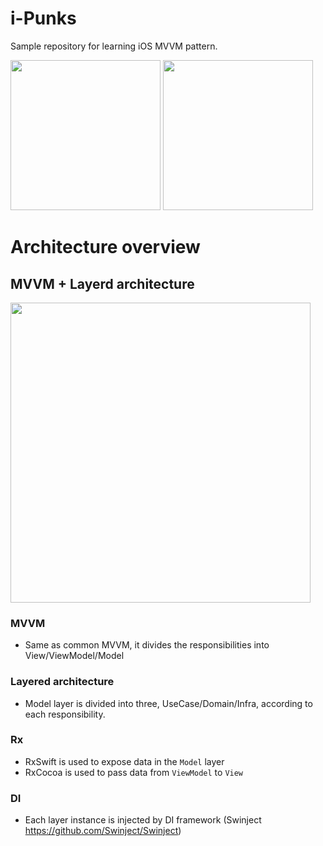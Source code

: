# i-Punks

Sample repository for learning iOS MVVM pattern.

<img src="https://user-images.githubusercontent.com/16633277/60641146-80205980-9e65-11e9-85a1-612176bf9555.png" width="240px">     <img src="https://user-images.githubusercontent.com/16633277/60641154-8adaee80-9e65-11e9-8b9a-ac18309ab287.png" width="240px">

# Architecture overview
## MVVM + Layerd architecture
<img src="https://user-images.githubusercontent.com/16633277/60410898-55d06100-9c05-11e9-897f-e2555aa1067a.png" width="480px">

### MVVM
* Same as common MVVM, it divides the responsibilities into View/ViewModel/Model

### Layered architecture
* Model layer is divided into three, UseCase/Domain/Infra, according to each responsibility.

### Rx
* RxSwift is used to expose data in the `Model` layer
* RxCocoa is used to pass data from `ViewModel` to `View`

### DI
* Each layer instance is injected by DI framework (Swinject https://github.com/Swinject/Swinject)
